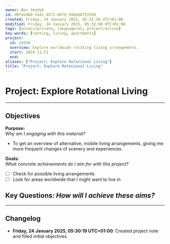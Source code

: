 ```yaml
---
owner: Ben Jendyk
id: d0feedb0-5a41-4571-86fb-999ed8751930
created: Friday, 24 January 2025, 05:25:59 UTC+01:00
modified: Friday, 24 January 2025, 05:32:00 UTC+01:00
tags: [access/private, language/en, project/active]
key-words: [renting, living, apartments]
project:
  id: 24326
  overview: Explore worldwide rotating living arrangements.
  start: 2024-11-21
  end:
aliases: ["Project: Explore Rotational Living"]
title: "Project: Explore Rotational Living"
---
```


# Project: Explore Rotational Living

---

## Objectives

**Purpose:**  
*Why am I engaging with this material?*
- To get an overview of alternative, mobile living arrangements, giving me more frequent changes of scenery and experiences.

**Goals:**  
*What concrete achievements do I aim for with this project?*
- [ ] Check for possible living arrangements
- [ ] Look for areas worldwide that I might want to live in

**Key Questions:**
*How will I achieve these aims?*
- 

---

## Changelog

- **Friday, 24 January 2025, 05:30:19 UTC+01:00**: Created project note and filled initial objectives

